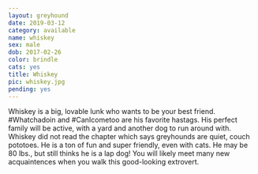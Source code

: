 ```yaml
---
layout: greyhound
date: 2019-03-12
category: available
name: whiskey
sex: male
dob: 2017-02-26
color: brindle
cats: yes
title: Whiskey
pic: whiskey.jpg
pending: yes
---
```

Whiskey is a big, lovable lunk who wants to be your best friend. #Whatchadoin and #CanIcometoo are his favorite hastags.  His perfect family will be active, with a yard and another dog to run around with. Whiskey did not read the chapter which says greyhounds are quiet, couch pototoes. He is a ton of fun and super friendly, even with cats. He may be 80 lbs., but still thinks he is a lap dog! You will likely meet many new acquaintences when you walk this good-looking extrovert.
